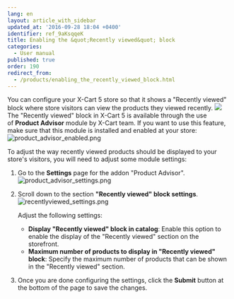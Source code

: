 ```yaml
---
lang: en
layout: article_with_sidebar
updated_at: '2016-09-28 18:04 +0400'
identifier: ref_9aKsqqeK
title: Enabling the &quot;Recently viewed&quot; block
categories:
  - User manual
published: true
order: 190
redirect_from:
  - /products/enabling_the_recently_viewed_block.html
---
```

You can configure your X-Cart 5 store so that it shows a "Recently viewed" block where store visitors can view the products they viewed recently. 
![]({{site.baseurl}}/attachments/6389772/6586379.png)
The "Recently viewed" block in X-Cart 5 is available through the use of **Product Advisor** module by X-Cart team. If you want to use this feature, make sure that this module is installed and enabled at your store:
![product_advisor_enabled.png]({{site.baseurl}}/attachments/ref_9aKsqqeK/product_advisor_enabled.png)

To adjust the way recently viewed products should be displayed to your store's visitors, you will need to adjust some module settings:

1.  Go to the **Settings** page for the addon "Product Advisor".
    ![product_advisor_settings.png]({{site.baseurl}}/attachments/ref_hQnN8cAT/product_advisor_settings.png)

2.  Scroll down to the section **"Recently viewed" block settings**.
    ![recentlyviewed_settings.png]({{site.baseurl}}/attachments/ref_9aKsqqeK/recentlyviewed_settings.png)

    Adjust the following settings:
    *   **Display "Recently viewed" block in catalog**: Enable this option to enable the display of the "Recently viewed" section on the storefront.
    *   **Maximum number of products to display in "Recently viewed" block**: Specify the maximum number of products that can be shown in the "Recently viewed" section.

3.  Once you are done configuring the settings, click the **Submit** button at the bottom of the page to save the changes.
